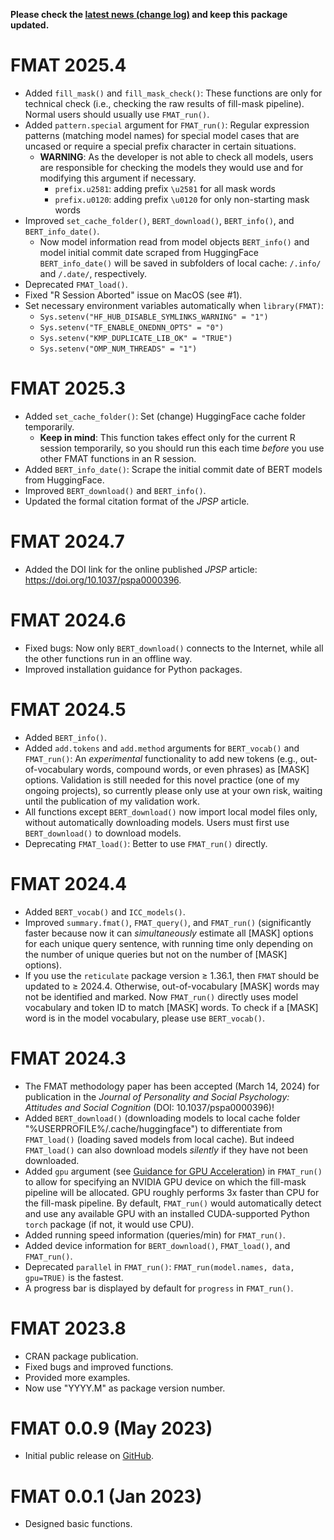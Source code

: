**Please check the [latest news (change log)](https://psychbruce.github.io/FMAT/news/index.html) and keep this package updated.**

# FMAT 2025.4

-   Added `fill_mask()` and `fill_mask_check()`: These functions are only for technical check (i.e., checking the raw results of fill-mask pipeline). Normal users should usually use `FMAT_run()`.
-   Added `pattern.special` argument for `FMAT_run()`: Regular expression patterns (matching model names) for special model cases that are uncased or require a special prefix character in certain situations.
    -   **WARNING**: As the developer is not able to check all models, users are responsible for checking the models they would use and for modifying this argument if necessary.
        -   `prefix.u2581`: adding prefix ⁠`\u2581⁠` for all mask words
        -   `prefix.u0120`: adding prefix ⁠`\u0120`⁠ for only non-starting mask words
-   Improved `set_cache_folder()`, `BERT_download()`, `BERT_info()`, and `BERT_info_date()`.
    -   Now model information read from model objects `BERT_info()` and model initial commit date scraped from HuggingFace `BERT_info_date()` will be saved in subfolders of local cache: `/.info/` and `/.date/`, respectively.
-   Deprecated `FMAT_load()`.
-   Fixed "R Session Aborted" issue on MacOS (see #1).
-   Set necessary environment variables automatically when `library(FMAT)`:
    -   `Sys.setenv("HF_HUB_DISABLE_SYMLINKS_WARNING" = "1")`
    -   `Sys.setenv("TF_ENABLE_ONEDNN_OPTS" = "0")`
    -   `Sys.setenv("KMP_DUPLICATE_LIB_OK" = "TRUE")`
    -   `Sys.setenv("OMP_NUM_THREADS" = "1")`

# FMAT 2025.3

-   Added `set_cache_folder()`: Set (change) HuggingFace cache folder temporarily.
    -   **Keep in mind**: This function takes effect only for the current R session temporarily, so you should run this each time *before* you use other FMAT functions in an R session.
-   Added `BERT_info_date()`: Scrape the initial commit date of BERT models from HuggingFace.
-   Improved `BERT_download()` and `BERT_info()`.
-   Updated the formal citation format of the *JPSP* article.

# FMAT 2024.7

-   Added the DOI link for the online published *JPSP* article: <https://doi.org/10.1037/pspa0000396>.

# FMAT 2024.6

-   Fixed bugs: Now only `BERT_download()` connects to the Internet, while all the other functions run in an offline way.
-   Improved installation guidance for Python packages.

# FMAT 2024.5

-   Added `BERT_info()`.
-   Added `add.tokens` and `add.method` arguments for `BERT_vocab()` and `FMAT_run()`: An *experimental* functionality to add new tokens (e.g., out-of-vocabulary words, compound words, or even phrases) as [MASK] options. Validation is still needed for this novel practice (one of my ongoing projects), so currently please only use at your own risk, waiting until the publication of my validation work.
-   All functions except `BERT_download()` now import local model files only, without automatically downloading models. Users must first use `BERT_download()` to download models.
-   Deprecating `FMAT_load()`: Better to use `FMAT_run()` directly.

# FMAT 2024.4

-   Added `BERT_vocab()` and `ICC_models()`.
-   Improved `summary.fmat()`, `FMAT_query()`, and `FMAT_run()` (significantly faster because now it can *simultaneously* estimate all [MASK] options for each unique query sentence, with running time only depending on the number of unique queries but not on the number of [MASK] options).
-   If you use the `reticulate` package version ≥ 1.36.1, then `FMAT` should be updated to ≥ 2024.4. Otherwise, out-of-vocabulary [MASK] words may not be identified and marked. Now `FMAT_run()` directly uses model vocabulary and token ID to match [MASK] words. To check if a [MASK] word is in the model vocabulary, please use `BERT_vocab()`.

# FMAT 2024.3

-   The FMAT methodology paper has been accepted (March 14, 2024) for publication in the *Journal of Personality and Social Psychology: Attitudes and Social Cognition* (DOI: 10.1037/pspa0000396)!
-   Added `BERT_download()` (downloading models to local cache folder "%USERPROFILE%/.cache/huggingface") to differentiate from `FMAT_load()` (loading saved models from local cache). But indeed `FMAT_load()` can also download models *silently* if they have not been downloaded.
-   Added `gpu` argument (see [Guidance for GPU Acceleration](https://psychbruce.github.io/FMAT/#guidance-for-gpu-acceleration)) in `FMAT_run()` to allow for specifying an NVIDIA GPU device on which the fill-mask pipeline will be allocated. GPU roughly performs 3x faster than CPU for the fill-mask pipeline. By default, `FMAT_run()` would automatically detect and use any available GPU with an installed CUDA-supported Python `torch` package (if not, it would use CPU).
-   Added running speed information (queries/min) for `FMAT_run()`.
-   Added device information for `BERT_download()`, `FMAT_load()`, and `FMAT_run()`.
-   Deprecated `parallel` in `FMAT_run()`: `FMAT_run(model.names, data, gpu=TRUE)` is the fastest.
-   A progress bar is displayed by default for `progress` in `FMAT_run()`.

# FMAT 2023.8

-   CRAN package publication.
-   Fixed bugs and improved functions.
-   Provided more examples.
-   Now use "YYYY.M" as package version number.

# FMAT 0.0.9 (May 2023)

-   Initial public release on [GitHub](https://github.com/psychbruce/FMAT).

# FMAT 0.0.1 (Jan 2023)

-   Designed basic functions.
